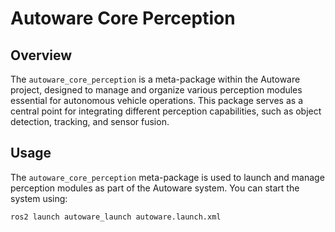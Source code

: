 # Autoware Core Perception

## Overview
The `autoware_core_perception` is a meta-package within the Autoware project, designed to manage and organize various perception modules essential for autonomous vehicle operations. This package serves as a central point for integrating different perception capabilities, such as object detection, tracking, and sensor fusion.


## Usage
The `autoware_core_perception` meta-package is used to launch and manage perception modules as part of the Autoware system. You can start the system using:

```bash
ros2 launch autoware_launch autoware.launch.xml
```